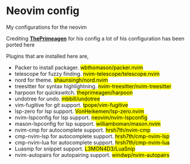 # Neovim config

My configurations for the neovim

Crediting **[ThePrimeagen](https://www.youtube.com/@ThePrimeagen)** for his config a lot of his configuration has been ported here

Plugins that are installed here are,
- Packer to install packager. <mark> wbthomason/packer.nvim </mark>
- telescope for fuzzy finding. <mark>nvim-telescope/telescope.nvim </mark>
- nord for theme. <mark> shaunsingh/nord.nvim </mark>
- treesitter for syntax highlightning. <mark> nvim-treesitter/nvim-treesitter </mark>
- harpoon for quickswitch. <mark> theprimeagen/harpoon </mark>
- undotree for undo. <mark> mbbill/undotree </mark>
- vim-fugitive for git support. <mark> tpope/vim-fugitive </mark>
- lsp-zero for lsp support. <mark> VonHeikemen/lsp-zero.nvim </mark>
- nvim-lspconfig for lsp support. <mark> neovim/nvim-lspconfig </mark>
- mason-lspconfig for lsp support. <mark> williamboman/mason.nvim </mark>
- nvim-cmp for autocomplete support. <mark> hrsh7th/nvim-cmp </mark>
- cmp-nvim-lsp for autocomplete support. <mark> hrsh7th/cmp-nvim-lsp </mark>
- cmp-nvim-lua for autocomplete support. <mark>hrsh7th/cmp-nvim-lua </mark>
- Luasnip for snippet support. <mark> L3MON4D3/LuaSnip </mark>
- nvim-autopairs for autopairing support. <mark> windwp/nvim-autopairs </mark>
